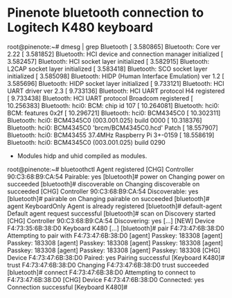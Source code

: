 # Pinenote bluetooth connection to Logitech K480 keyboard

root@pinenote:~# dmesg | grep Bluetooth
[    3.580865] Bluetooth: Core ver 2.22
[    3.581852] Bluetooth: HCI device and connection manager initialized
[    3.582457] Bluetooth: HCI socket layer initialized
[    3.582915] Bluetooth: L2CAP socket layer initialized
[    3.583418] Bluetooth: SCO socket layer initialized
[    3.585098] Bluetooth: HIDP (Human Interface Emulation) ver 1.2
[    3.585696] Bluetooth: HIDP socket layer initialized
[    9.733121] Bluetooth: HCI UART driver ver 2.3
[    9.733136] Bluetooth: HCI UART protocol H4 registered
[    9.733438] Bluetooth: HCI UART protocol Broadcom registered
[   10.256383] Bluetooth: hci0: BCM: chip id 107
[   10.264081] Bluetooth: hci0: BCM: features 0x2f
[   10.296721] Bluetooth: hci0: BCM4345C0
[   10.302311] Bluetooth: hci0: BCM4345C0 (003.001.025) build 0000
[   10.318376] Bluetooth: hci0: BCM4345C0 'brcm/BCM4345C0.hcd' Patch
[   18.557907] Bluetooth: hci0: BCM43455 37.4MHz Raspberry Pi 3+-0159
[   18.558619] Bluetooth: hci0: BCM4345C0 (003.001.025) build 0290

* Modules hidp and uhid compiled as modules.

root@pinenote:~# bluetoothctl
Agent registered
[CHG] Controller 90:C3:68:B9:CA:54 Pairable: yes
[bluetooth]# power on
Changing power on succeeded
[bluetooth]# discoverable on
Changing discoverable on succeeded
[CHG] Controller 90:C3:68:B9:CA:54 Discoverable: yes
[bluetooth]# pairable on
Changing pairable on succeeded
[bluetooth]# agent KeyboardOnly
Agent is already registered
[bluetooth]# default-agent
Default agent request successful
[bluetooth]# scan on
Discovery started
[CHG] Controller 90:C3:68:B9:CA:54 Discovering: yes
[...]
[NEW] Device F4:73:35:6B:38:D0 Keyboard K480
[...]
[bluetooth]# pair F4:73:47:6B:38:D0
Attempting to pair with F4:73:47:6B:38:D0
[agent] Passkey: 183308
[agent] Passkey: 183308
[agent] Passkey: 183308
[agent] Passkey: 183308
[agent] Passkey: 183308
[agent] Passkey: 183308
[agent] Passkey: 183308
[CHG] Device F4:73:47:6B:38:D0 Paired: yes
Pairing successful
[Keyboard K480]# trust F4:73:47:6B:38:D0
Changing F4:73:47:6B:38:D0 trust succeeded
[bluetooth]# connect F4:73:47:6B:38:D0
Attempting to connect to F4:73:47:6B:38:D0
[CHG] Device F4:73:47:6B:38:D0 Connected: yes
Connection successful
[Keyboard K480]#
